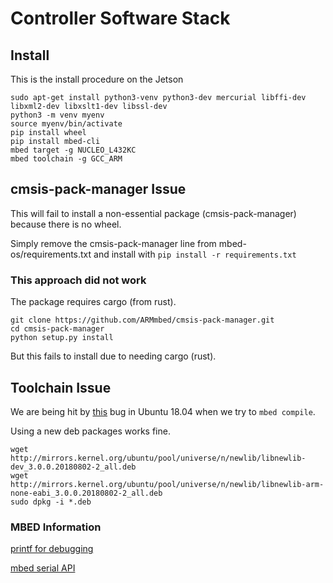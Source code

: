 # Controller Software Stack

## Install
This is the install procedure on the Jetson
```
sudo apt-get install python3-venv python3-dev mercurial libffi-dev libxml2-dev libxslt1-dev libssl-dev
python3 -m venv myenv
source myenv/bin/activate
pip install wheel
pip install mbed-cli
mbed target -g NUCLEO_L432KC
mbed toolchain -g GCC_ARM
```

## cmsis-pack-manager Issue
This will fail to install a non-essential package (cmsis-pack-manager) because there is no wheel.

Simply remove the cmsis-pack-manager line from mbed-os/requirements.txt and install with
`pip install -r requirements.txt`

### This approach did not work
The package requires cargo (from rust).
```
git clone https://github.com/ARMmbed/cmsis-pack-manager.git
cd cmsis-pack-manager
python setup.py install
```
But this fails to install due to needing cargo (rust).


## Toolchain Issue
We are being hit by [this](https://bugs.launchpad.net/ubuntu/+source/newlib/+bug/1767223) bug in Ubuntu 18.04 when we try to `mbed compile`.

Using a new deb packages works fine.
```
wget http://mirrors.kernel.org/ubuntu/pool/universe/n/newlib/libnewlib-dev_3.0.0.20180802-2_all.deb
wget http://mirrors.kernel.org/ubuntu/pool/universe/n/newlib/libnewlib-arm-none-eabi_3.0.0.20180802-2_all.deb
sudo dpkg -i *.deb
```




### MBED Information
[printf for debugging](https://os.mbed.com/docs/mbed-os/v5.9/tutorials/debugging-using-printf-statements.html)

[mbed serial API](https://os.mbed.com/docs/mbed-os/v5.10/apis/serial.html#serial-class-reference)
